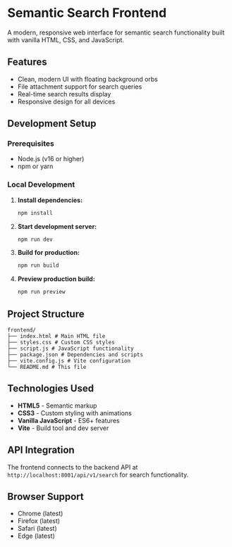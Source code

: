 # Semantic Search Frontend

A modern, responsive web interface for semantic search functionality built with vanilla HTML, CSS, and JavaScript.

## Features

- Clean, modern UI with floating background orbs
- File attachment support for search queries
- Real-time search results display
- Responsive design for all devices

## Development Setup

### Prerequisites
- Node.js (v16 or higher)
- npm or yarn

### Local Development

1. **Install dependencies:**
   ```bash
   npm install
   ```

2. **Start development server:**
   ```bash
   npm run dev
   ```

3. **Build for production:**
   ```bash
   npm run build
   ```

4. **Preview production build:**
   ```bash
   npm run preview
   ```

## Project Structure
```
frontend/
├── index.html # Main HTML file
├── styles.css # Custom CSS styles
├── script.js # JavaScript functionality
├── package.json # Dependencies and scripts
├── vite.config.js # Vite configuration
└── README.md # This file
```

## Technologies Used

- **HTML5** - Semantic markup
- **CSS3** - Custom styling with animations
- **Vanilla JavaScript** - ES6+ features
- **Vite** - Build tool and dev server

## API Integration

The frontend connects to the backend API at `http://localhost:8001/api/v1/search` for search functionality.

## Browser Support

- Chrome (latest)
- Firefox (latest)
- Safari (latest)
- Edge (latest)